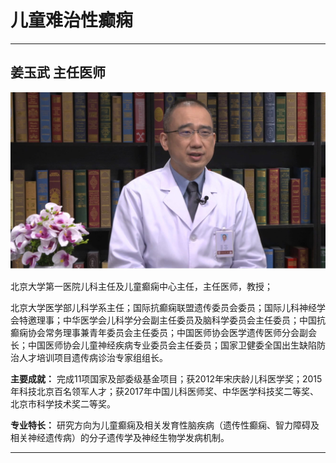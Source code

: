 # 儿童难治性癫痫


---

## 姜玉武 主任医师

![1678686553287](image/c02_032/1678686553287.png)

北京大学第一医院儿科主任及儿童癫痫中心主任，主任医师，教授；

北京大学医学部儿科学系主任；国际抗癫痫联盟遗传委员会委员；国际儿科神经学会特邀理事；中华医学会儿科学分会副主任委员及脑科学委员会主任委员；中国抗癫痫协会常务理事兼青年委员会主任委员；中国医师协会医学遗传医师分会副会长；中国医师协会儿童神经疾病专业委员会主任委员；国家卫健委全国出生缺陷防治人才培训项目遗传病诊治专家组组长。


**主要成就：** 完成11项国家及部委级基金项目；获2012年宋庆龄儿科医学奖；2015年科技北京百名领军人才；获2017年中国儿科医师奖、中华医学科技奖二等奖、北京市科学技术奖二等奖。


**专业特长：** 研究方向为儿童癫痫及相关发育性脑疾病（遗传性癫痫、智力障碍及相关神经遗传病）的分子遗传学及神经生物学发病机制。

---
